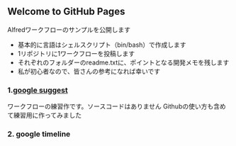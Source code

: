 ## Welcome to GitHub Pages

Alfredワークフローのサンプルを公開します
- 基本的に言語はシェルスクリプト（bin/bash）で作成します
- 1リポジトリに1ワークフローを投稿します
- それぞれのフォルダーのreadme.txtに、ポイントとなる開発メモを残します
- 私が初心者なので、皆さんの参考になれば幸いです


### 1.[google suggest](https://github.com/KitanoTamotsu/googlesuggest)
ワークフローの練習作です。ソースコードはありません
Githubの使い方も含めて練習用に作ってみました

### 2. google timeline


